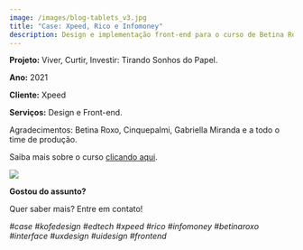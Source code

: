 ```yaml
---
image: /images/blog-tablets_v3.jpg
title: "Case: Xpeed, Rico e Infomoney"
description: Design e implementação front-end para o curso de Betina Roxo.
---
```

**Projeto:** Viver, Curtir, Investir: Tirando Sonhos do Papel.

**Ano:** 2021

**Cliente:** Xpeed

**Serviços:** Design e Front-end.

Agradecimentos: Betina Roxo, Cinquepalmi, Gabriella Miranda e a todo o time de produção. 

Saiba mais sobre o curso [clicando aqui](https://xpeedschool.com.br/curso/viver-curtir-investir-tirando-sonhos-do-papel/).

![](/images/curso-xpeed-mockup05.jpg)

**Gostou do assunto?**

Quer saber mais? Entre em contato!

*\#case #kofedesign #edtech #xpeed #rico #infomoney #betinaroxo #interface #uxdesign #uidesign #frontend*